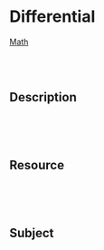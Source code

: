 <!--------------------------------------------------------------------------------- Differential -->
# Differential
[Math]



<!--------------------------------------------------------------------------------- Description -->
<br><br>

## Description
```
```



<!--------------------------------------------------------------------------------- Resource -->
<br><br>

## Resource
```
```



<!--------------------------------------------------------------------------------- Subject -->
<br><br>

## Subject



<!--------------------------------------------------------------------------------- Link -->
[Math]: https://github.com/kashanimorteza/math_document/blob/main/README.md